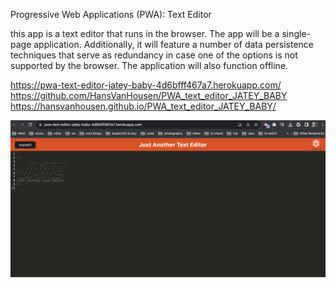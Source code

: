 Progressive Web Applications (PWA): Text Editor

this app is a text editor that runs in the browser. The app will be a single-page application. Additionally, it will feature a number of data persistence techniques that serve as redundancy in case one of the options is not supported by the browser. The application will also function offline.

https://pwa-text-editor-jatey-baby-4d6bfff467a7.herokuapp.com/
https://github.com/HansVanHousen/PWA_text_editor_JATEY_BABY
https://hansvanhousen.github.io/PWA_text_editor_JATEY_BABY/

![Screenshot](./client/src/images/Screen%20Shot.png)